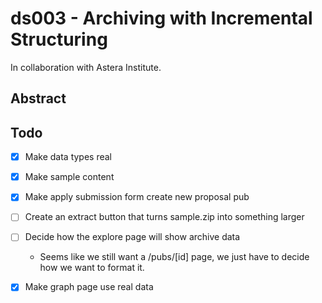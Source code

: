 # ds003 - Archiving with Incremental Structuring
In collaboration with Astera Institute.

## Abstract


## Todo
- [x] Make data types real
- [x] Make sample content
- [x] Make apply submission form create new proposal pub
- [ ] Create an extract button that turns sample.zip into something larger
- [ ] Decide how the explore page will show archive data
  - Seems like we still want a /pubs/[id] page, we just have to decide how we want to format it.
- [x] Make graph page use real data
 